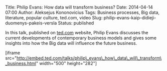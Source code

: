 Title: Philip Evans: How data will transform business?
Date: 2014-04-14 07:00
Author: Aleksejus Kononovicius
Tags: Business processes, Big data, literature, popular culture, ted.com, video
Slug: philip-evans-kaip-didieji-duomenys-pakeis-versla
Status: published

In this talk, published on
[ted.com](http://www.ted.com/talks/philip_evans_how_data_will_transform_business)
website, Philip Evans discusses the current developments of contemporary
business models and gives some insights into how the Big data will
influence the future business.

\[iframe
src="http://embed.ted.com/talks/philip\_evans\_how\_data\_will\_transform\_business.html"
width="500" height="282"\]
